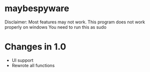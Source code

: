 # maybespyware

Disclaimer: 
Most features may not work.
This program does not work properly on windows
You need to run this as sudo

# Changes in 1.0
- UI support
- Rewrote all functions
